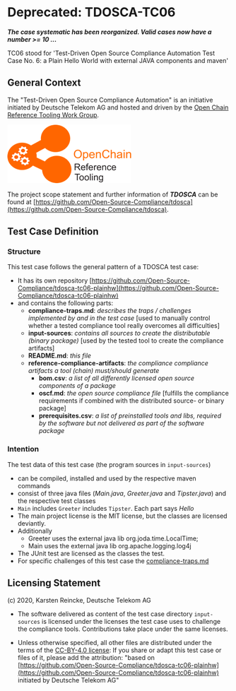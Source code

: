 # Deprecated: TDOSCA-TC06

***The case systematic has been reorganized. Valid cases now have a number >= 10 ...***

TC06 stood for 'Test-Driven Open Source Compliance Automation Test Case No. 6: a Plain Hello World with external JAVA components and maven'

## General Context
The "Test-Driven Open Source Compliance Automation" is an initiative initiated by Deutsche Telekom AG and hosted and driven by the [Open Chain Reference Tooling Work Group](http://oss-compliance-tooling.org/).

![openchain-reference-tooling-work-group-logo.png](img/logo.png)

The project scope statement and further information of ***TDOSCA*** can be found at [https://github.com/Open-Source-Compliance/tdosca](https://github.com/Open-Source-Compliance/tdosca).

## Test Case Definition

### Structure

This test case follows the general pattern of a TDOSCA test case:
* It has its own repository [https://github.com/Open-Source-Compliance/tdosca-tc06-plainhw](https://github.com/Open-Source-Compliance/tdosca-tc06-plainhw)
* and contains the following parts:
  - **compliance-traps.md**: *describes the traps / challenges implemented by and in the test case* [used to manually control whether a tested compliance tool really overcomes all difficulties]
  - **input-sources**: *contains all sources to create the distributable (binary package)* [used by the tested tool to create the compliance artifacts]
  - **README.md**: *this file*
  - **reference-compliance-artifacts**: *the compliance compliance artifacts a tool (chain) must/should generate*
    - **bom.csv**: *a list of all differently licensed open source components of a package*
    - **oscf.md**: *the open source compliance file* [fulfills the compliance requirements if combined with the distributed source- or binary package]
    - **prerequisites.csv**: *a list of preinstalled tools and libs, required by the software but not delivered as part of the software package*

### Intention

The test data of this test case (the program sources in ``input-sources``)

* can be compiled, installed and used by the respective maven commands
* consist of three java files (*Main.java*, *Greeter.java* and *Tipster.java*) and the respective test classes
* ``Main`` includes ``Greeter`` includes ``Tipster``. Each part says *Hello*
* The main project license is the MIT license, but the classes are licensed deviantly.
* Additionally
  - Greeter uses the external java lib org.joda.time.LocalTime;
  - Main uses the external java lib org.apache.logging.log4j
* The JUnit test are licensed as the classes the test.
* For specific challenges of this test case the [compliance-traps.md](compliance-traps.md)

## Licensing Statement

(c) 2020, Karsten Reincke, Deutsche Telekom AG

* The software delivered as content of the test case directory ``input-sources`` is licensed under the licenses the test case uses to challenge the compliance tools. Contributions take place under the same licenses.

* Unless otherwise specified, all other files are distributed under the terms of the [CC-BY-4.0 license](https://creativecommons.org/licenses/by/4.0/): If you share or adapt this test case or files of it, please add the attribution: "based on [https://github.com/Open-Source-Compliance/tdosca-tc06-plainhw](https://github.com/Open-Source-Compliance/tdosca-tc06-plainhw) initiated by Deutsche Telekom AG"
